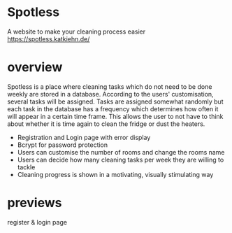 # Spotless
A website to make your cleaning process easier
https://spotless.katkiehn.de/

# overview

Spotless is a place where cleaning tasks which do not need to be done weekly are stored in a database.  According to the users' customisation, several tasks will be assigned. Tasks are assigned somewhat randomly but each task in the database has a frequency which determines how often it will appear in a certain time frame.
This allows the user to not have to think about whether it is time again to clean the fridge or dust the heaters.

- Registration and Login page with error display
- Bcrypt for password protection
- Users can customise the number of rooms and change the rooms name
- Users can decide how many cleaning tasks per week they are willing to tackle
- Cleaning progress is shown in a motivating, visually stimulating way

# previews

register & login page




